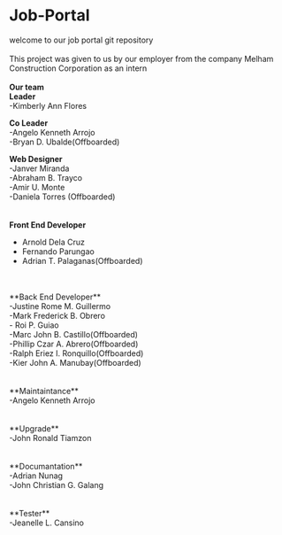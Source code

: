 # Job-Portal

welcome to our job portal git repository
<br><br>
This project was given to us by our employer from the company Melham Construction Corporation as an intern
<br><br>
**Our team**
<br>
**Leader**<br>
-Kimberly Ann Flores 

**Co Leader**<br>
-Angelo Kenneth Arrojo<br>
-Bryan D. Ubalde(Offboarded)<br>

**Web Designer**<br>
-Janver Miranda<br>
-Abraham B. Trayco<br>
-Amir U. Monte <br>
-Daniela Torres (Offboarded)<br>
<br>
<br>
**Front End Developer**<br>
- Arnold Dela Cruz<br>
- Fernando Parungao<br>
- Adrian T. Palaganas(Offboarded)<br>
<br>
<br>
**Back End Developer**<br>
-Justine Rome M. Guillermo<br>
-Mark Frederick B. Obrero<br>
- Roi P. Guiao <br>
-Marc John B. Castillo(Offboarded)<br>
-Phillip Czar A. Abrero(Offboarded)<br>
-Ralph Eriez I. Ronquillo(Offboarded)<br>
-Kier John A. Manubay(Offboarded)<br>
<br>
<br>
**Maintaintance**<br>
-Angelo Kenneth Arrojo<br>
<br>
<br>
**Upgrade**<br>
-John Ronald Tiamzon<br>
<br>
<br>
**Documantation**<br>
-Adrian Nunag<br>
-John Christian G. Galang<br>
<br>
<br>
**Tester**<br>
-Jeanelle L. Cansino<br>

<br>
<br>
<br>

